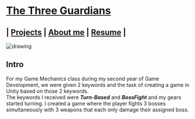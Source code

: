 <link href="../../Content/StyleSheet.css" rel="stylesheet"/> 

# [The Three Guardians](https://github.com/DaanDemaecker/TheThreeGuardians)

## | [Projects](../../README.md)  |    [About me](../../AboutMe)  |    [Resume](../../Resume) |


<img src="../../Content/TheThreeGuardians.gif" alt="drawing"/>

## Intro
For my Game Mechanics class during my second year of Game Development, we were given 2 keywords and the task of creating a game in Unity based on those 2 keywords.  
The keywords I received were ***Turn-Based*** and ***BossFight*** and my gears started turning.
I created a game where the player fights 3 bosses simultaneously with 3 weapons that each only damage their assigned boss.  
